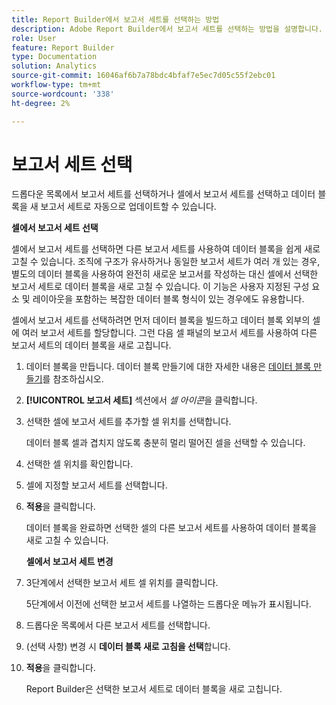 ```yaml
---
title: Report Builder에서 보고서 세트를 선택하는 방법
description: Adobe Report Builder에서 보고서 세트를 선택하는 방법을 설명합니다.
role: User
feature: Report Builder
type: Documentation
solution: Analytics
source-git-commit: 16046af6b7a78bdc4bfaf7e5ec7d05c55f2ebc01
workflow-type: tm+mt
source-wordcount: '338'
ht-degree: 2%

---
```


# 보고서 세트 선택

드롭다운 목록에서 보고서 세트를 선택하거나 셀에서 보고서 세트를 선택하고 데이터 블록을 새 보고서 세트로 자동으로 업데이트할 수 있습니다.

**셀에서 보고서 세트 선택**

셀에서 보고서 세트를 선택하면 다른 보고서 세트를 사용하여 데이터 블록을 쉽게 새로 고칠 수 있습니다. 조직에 구조가 유사하거나 동일한 보고서 세트가 여러 개 있는 경우, 별도의 데이터 블록을 사용하여 완전히 새로운 보고서를 작성하는 대신 셀에서 선택한 보고서 세트로 데이터 블록을 새로 고칠 수 있습니다. 이 기능은 사용자 지정된 구성 요소 및 레이아웃을 포함하는 복잡한 데이터 블록 형식이 있는 경우에도 유용합니다.

셀에서 보고서 세트를 선택하려면 먼저 데이터 블록을 빌드하고 데이터 블록 외부의 셀에 여러 보고서 세트를 할당합니다. 그런 다음 셀 패널의 보고서 세트를 사용하여 다른 보고서 세트의 데이터 블록을 새로 고칩니다.

1. 데이터 블록을 만듭니다.
데이터 블록 만들기에 대한 자세한 내용은 [데이터 블록 만들기](/help/analyze/report-builder/create-a-data-block.md)를 참조하십시오.

1. **[!UICONTROL 보고서 세트]** 섹션에서 *셀 아이콘*&#x200B;을 클릭합니다.

1. 선택한 셀에 보고서 세트를 추가할 셀 위치를 선택합니다.

   데이터 블록 셀과 겹치지 않도록 충분히 멀리 떨어진 셀을 선택할 수 있습니다.

1. 선택한 셀 위치를 확인합니다.

1. 셀에 지정할 보고서 세트를 선택합니다.

1. **적용**&#x200B;을 클릭합니다.

   데이터 블록을 완료하면 선택한 셀의 다른 보고서 세트를 사용하여 데이터 블록을 새로 고칠 수 있습니다.

   **셀에서 보고서 세트 변경**

1. 3단계에서 선택한 보고서 세트 셀 위치를 클릭합니다.

   5단계에서 이전에 선택한 보고서 세트를 나열하는 드롭다운 메뉴가 표시됩니다.

1. 드롭다운 목록에서 다른 보고서 세트를 선택합니다.

1. (선택 사항) 변경 시 **데이터 블록 새로 고침을 선택**&#x200B;합니다.

1. **적용**&#x200B;을 클릭합니다.

   Report Builder은 선택한 보고서 세트로 데이터 블록을 새로 고칩니다.

